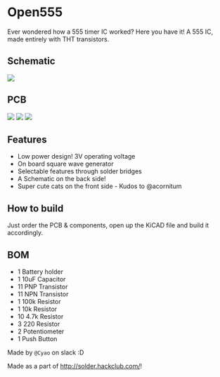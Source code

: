 # Open555

Ever wondered how a 555 timer IC worked? Here you have it! A 555 IC, made entirely with THT transistors.

## Schematic
![](https://hc-cdn.hel1.your-objectstorage.com/s/v3/d99ea440f2f0cab5f13a1a5ece3e6f75903a6496_image.png)

## PCB
![](https://hc-cdn.hel1.your-objectstorage.com/s/v3/6b345181e23e9d87a9a7d98dd0a513e8f2d67ab5_image.png)
![](https://hc-cdn.hel1.your-objectstorage.com/s/v3/6ff9c0907ac5251015ab55751c9131639dc6a709_image.png)
![](https://hc-cdn.hel1.your-objectstorage.com/s/v3/1dbb21dab6e6c769e1cbc786c963c0b0a3fe86d2_image.png)

## Features
- Low power design! 3V operating voltage
- On board square wave generator
- Selectable features through solder bridges
- A Schematic on the back side!
- Super cute cats on the front side - Kudos to @acornitum

## How to build
Just order the PCB & components, open up the KiCAD file and build it accordingly.

## BOM
- 1 	Battery holder
- 1 	10uF Capacitor
- 11	PNP Transistor
- 11	NPN Transistor
- 1 	100k Resistor
- 1 	10k Resistor
- 10	4.7k Resistor
- 3 	220 Resistor
- 2 	Potentiometer
- 1 	Push Button

Made by `@Cyao` on slack :D

Made as a part of http://solder.hackclub.com/!
